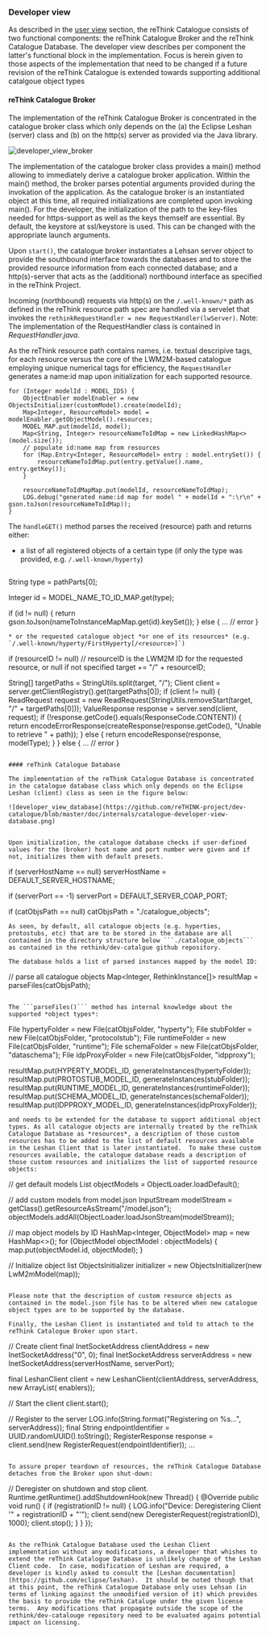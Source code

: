 ### Developer view

As described in the [user view](./user_view.md) section, the reThink Catalogue consists of two functional components: the reThink Catalogue Broker and the reThink Catalogue Database.  The developer view describes per component the latter's functional block in the implementation.  Focus is herein given to those aspects of the implementation that need to be changed if a future revision of the reThink Catalogue is extended towards supporting additional catalgoue object types


#### reThink Catalogue Broker

The implementation of the reThink Catalogue Broker is concentrated in the catalogue broker class which only depends on the (a) the Eclipse Leshan (server) class and (b) on the http(s) server as provided via the Java library.

![developer_view_broker](https://github.com/reTHINK-project/dev-catalogue/blob/master/doc/internals/catalogue-developer-view-broker.png)

The implementation of the catalogue broker class provides a main() method allowing to immediately derive a catalogue broker application. Within the main() method, the broker parses potential arguments provided during the invokation of the application. As the catalogue broker is an instantiated object at this time, all required initializations are completed upon invoking main(). For the developer, the initialization of the path to the key-files needed for https-support as well as the keys themself are essential. By default, the keystore at ssl/keystore is used. This can be changed with the appropriate launch arguments.
 
Upon ```start()```, the catalogue broker instantiates a Lehsan server object to provide the southbound interface towards the databases and to store the provided resource information from each connected database; and a http(s)-server that acts as the (additional) northbound interface as specified in the reThink Project.
 
Incoming (northbound) requests via http(s) on the ```/.well-known/*``` path as defined in the reThink resource path spec are handled via a servelet that invokes the ```rethinkRequestHandler = new RequestHandler(lwServer)```.  Note: The implementation of the RequestHandler class is contained in *RequestHandler.java*.

As the reThink resource path contains names, i.e. textual descripive tags, for each resource versus the core of the LWM2M-based catalogue employing unique numerical tags for efficiency, the ```RequestHandler``` generates a name:id map upon initialization for each supported resource.
```
for (Integer modelId : MODEL_IDS) {
    ObjectEnabler modelEnabler = new ObjectsInitializer(customModel).create(modelId);
    Map<Integer, ResourceModel> model = modelEnabler.getObjectModel().resources;
    MODEL_MAP.put(modelId, model);
    Map<String, Integer> resourceNameToIdMap = new LinkedHashMap<>(model.size());
    // populate id:name map from resources
    for (Map.Entry<Integer, ResourceModel> entry : model.entrySet()) {
        resourceNameToIdMap.put(entry.getValue().name, entry.getKey());
    }

    resourceNameToIdMapMap.put(modelId, resourceNameToIdMap);
    LOG.debug("generated name:id map for model " + modelId + ":\r\n" + gson.toJson(resourceNameToIdMap));
}
```

The ```handleGET()``` method parses the received (resource) path and returns either:

* a list of all registered objects of a certain type (if only the type was provided, e.g. `/.well-known/hyperty`)
   ```
String type = pathParts[0];

Integer id = MODEL_NAME_TO_ID_MAP.get(type);

if (id != null) {
    return gson.toJson(nameToInstanceMapMap.get(id).keySet());
} else {
    ... // error
}
   ```
* or the requested catalogue object *or one of its resources* (e.g. `/.well-known/hyperty/FirstHyperty[/<resource>]`)
   ```
if (resourceID != null) // resourceID is the LWM2M ID for the requested resource, or null if not specified
    target += "/" + resourceID;

String[] targetPaths = StringUtils.split(target, "/");
Client client = server.getClientRegistry().get(targetPaths[0]);
if (client != null) {
    ReadRequest request = new ReadRequest(StringUtils.removeStart(target, "/" + targetPaths[0]));
    ValueResponse response = server.send(client, request);
    if (!response.getCode().equals(ResponseCode.CONTENT)) {
        return encodeErrorResponse(createResponse(response.getCode(), "Unable to retrieve " + path));
    } else {
        return encodeResponse(response, modelType);
    }
} else {
    ... // error
}
   ```

#### reThink Catalogue Database

The implementation of the reThink Catalogue Database is concentrated in the catalogue database class which only depends on the Eclipse Leshan (client) class as seen in the figure below:

![developer_view_database](https://github.com/reTHINK-project/dev-catalogue/blob/master/doc/internals/catalogue-developer-view-database.png)


Upon initialization, the catalogue database checks if user-defined values for the (broker) host name and port number were given and if not, initializes them with default presets.

```
if (serverHostName == null)
    serverHostName = DEFAULT_SERVER_HOSTNAME;

if (serverPort == -1)
    serverPort = DEFAULT_SERVER_COAP_PORT;

if (catObjsPath == null)
    catObjsPath = "./catalogue_objects";
```
As seen, by default, all catalogue objects (e.g. hyperties, protostubs, etc) that are to be stored in the database are all contained in the directory structure below ```./catalogue_objects``` as contained in the rethink/dev-catalgue github repository.

The database holds a list of parsed instances mapped by the model ID:

```
// parse all catalogue objects
Map<Integer, RethinkInstance[]> resultMap = parseFiles(catObjsPath);
```

The ```parseFiles()``` method has internal knowledge about the supported *object types*:
```
File hypertyFolder = new File(catObjsFolder, "hyperty");
File stubFolder = new File(catObjsFolder, "protocolstub");
File runtimeFolder = new File(catObjsFolder, "runtime");
File schemaFolder = new File(catObjsFolder, "dataschema");
File idpProxyFolder = new File(catObjsFolder, "idpproxy");

resultMap.put(HYPERTY_MODEL_ID, generateInstances(hypertyFolder));
resultMap.put(PROTOSTUB_MODEL_ID, generateInstances(stubFolder));
resultMap.put(RUNTIME_MODEL_ID, generateInstances(runtimeFolder));
resultMap.put(SCHEMA_MODEL_ID, generateInstances(schemaFolder));
resultMap.put(IDPPROXY_MODEL_ID, generateInstances(idpProxyFolder));
```
and needs to be extended for the database to support additional object types. As all catalogue objects are internally treated by the reThink Catalogue Database as *resources*, a description of those custom resources has to be added to the list of default resources available in the Leshan Client that is later instantiated.  To make these custom resources available, the catalogue database reads a description of those custom resources and initializes the list of supported resource objects:
```
// get default models
List<ObjectModel> objectModels = ObjectLoader.loadDefault();

// add custom models from model.json
InputStream modelStream = getClass().getResourceAsStream("/model.json");
objectModels.addAll(ObjectLoader.loadJsonStream(modelStream));

// map object models by ID
HashMap<Integer, ObjectModel> map = new HashMap<>();
for (ObjectModel objectModel : objectModels) {
    map.put(objectModel.id, objectModel);
}

// Initialize object list
ObjectsInitializer initializer = new ObjectsInitializer(new LwM2mModel(map));
```

Please note that the description of custom resource objects as contained in the model.json file has to be altered when new catalogue object types are to be supported by the database.

Finally, the Leshan Client is instantiated and told to attach to the reThink Catalogue Broker upon start.  
```
// Create client
final InetSocketAddress clientAddress = new InetSocketAddress("0", 0);
final InetSocketAddress serverAddress = new InetSocketAddress(serverHostName, serverPort);

final LeshanClient client = new LeshanClient(clientAddress, serverAddress, new ArrayList<LwM2mObjectEnabler>(
        enablers));

// Start the client
client.start();

// Register to the server
LOG.info(String.format("Registering on %s...", serverAddress));
final String endpointIdentifier = UUID.randomUUID().toString();
RegisterResponse response = client.send(new RegisterRequest(endpointIdentifier));
...
```

To assure proper teardown of resources, the reThink Catalogue Database detaches from the Broker upon shut-down:
```
// Deregister on shutdown and stop client.
Runtime.getRuntime().addShutdownHook(new Thread() {
    @Override
    public void run() {
        if (registrationID != null) {
            LOG.info("Device: Deregistering Client '" + registrationID + "'");
            client.send(new DeregisterRequest(registrationID), 1000);
            client.stop();
        }
    }
});
```

As the reThink Catalogue Database used the Leshan Client implementation without any modifications, a developer that whishes to extend the reThink Catalogue Database is unlikely change of the Leshan Client code.  In case, modification of Leshan are required, a developer is kindly asked to consult the [Leshan documentation](https://github.com/eclipse/leshan).  It should be noted though that at this point, the reThink Catalogue Database only uses Lehsan (in terms of linking against the unmodified version of it) which provides the basis to provide the reThink Cataluge under the given license terms.  Any modifications that propagate outside the scope of the rethink/dev-catalouge repository need to be evaluated agains potential impact on licensing.

